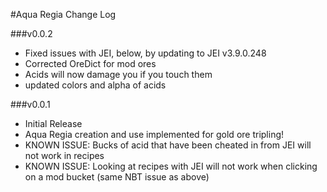 #Aqua Regia Change Log

###v0.0.2
* Fixed issues with JEI, below, by updating to JEI v3.9.0.248
* Corrected OreDict for mod ores
* Acids will now damage you if you touch them
* updated colors and alpha of acids

###v0.0.1
* Initial Release
* Aqua Regia creation and use implemented for gold ore tripling!
* KNOWN ISSUE: Bucks of acid that have been cheated in from JEI will not work in recipes
* KNOWN ISSUE: Looking at recipes with JEI will not work when clicking on a mod bucket (same NBT issue as above)